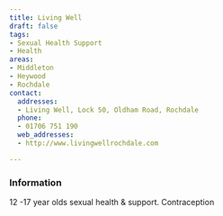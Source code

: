 ```yaml
---
title: Living Well
draft: false
tags:
- Sexual Health Support
- Health
areas:
- Middleton
- Heywood
- Rochdale
contact:
  addresses:
  - Living Well, Lock 50, Oldham Road, Rochdale
  phone:
  - 01706 751 190
  web_addresses:
  - http://www.livingwellrochdale.com

---
```


### Information
12 -17 year olds sexual health & support.
Contraception